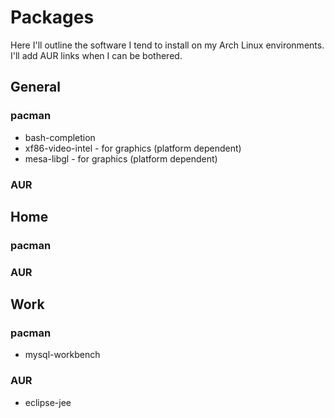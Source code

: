 # Packages

Here I'll outline the software I tend to install on my Arch Linux environments. I'll add AUR links when I can be bothered.

## General

### pacman
- bash-completion
- xf86-video-intel - for graphics (platform dependent)
- mesa-libgl - for graphics (platform dependent)

### AUR

## Home

### pacman

### AUR

## Work

### pacman
- mysql-workbench

### AUR
- eclipse-jee